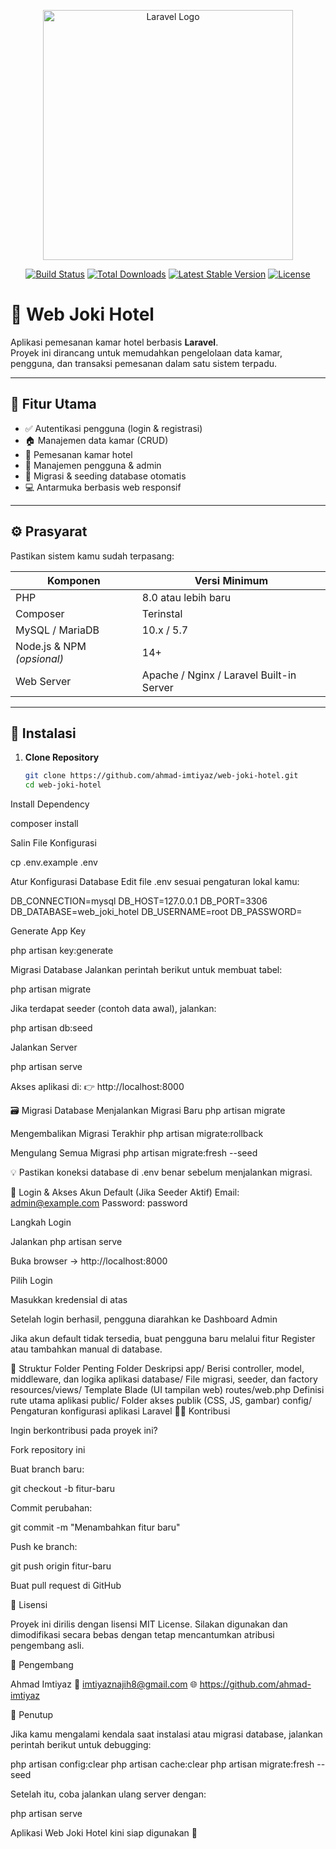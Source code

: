 <p align="center"><a href="https://laravel.com" target="_blank"><img src="https://raw.githubusercontent.com/laravel/art/master/logo-lockup/5%20SVG/2%20CMYK/1%20Full%20Color/laravel-logolockup-cmyk-red.svg" width="400" alt="Laravel Logo"></a></p>

<p align="center">
<a href="https://github.com/laravel/framework/actions"><img src="https://github.com/laravel/framework/workflows/tests/badge.svg" alt="Build Status"></a>
<a href="https://packagist.org/packages/laravel/framework"><img src="https://img.shields.io/packagist/dt/laravel/framework" alt="Total Downloads"></a>
<a href="https://packagist.org/packages/laravel/framework"><img src="https://img.shields.io/packagist/v/laravel/framework" alt="Latest Stable Version"></a>
<a href="https://packagist.org/packages/laravel/framework"><img src="https://img.shields.io/packagist/l/laravel/framework" alt="License"></a>
</p>

# 🏨 Web Joki Hotel

Aplikasi pemesanan kamar hotel berbasis **Laravel**.  
Proyek ini dirancang untuk memudahkan pengelolaan data kamar, pengguna, dan transaksi pemesanan dalam satu sistem terpadu.

---

## 🚀 Fitur Utama

- ✅ Autentikasi pengguna (login & registrasi)
- 🏠 Manajemen data kamar (CRUD)
- 📅 Pemesanan kamar hotel
- 👥 Manajemen pengguna & admin
- 💾 Migrasi & seeding database otomatis
- 💻 Antarmuka berbasis web responsif

---

## ⚙️ Prasyarat

Pastikan sistem kamu sudah terpasang:

| Komponen | Versi Minimum |
|-----------|----------------|
| PHP | 8.0 atau lebih baru |
| Composer | Terinstal |
| MySQL / MariaDB | 10.x / 5.7 |
| Node.js & NPM *(opsional)* | 14+ |
| Web Server | Apache / Nginx / Laravel Built-in Server |

---

## 🧩 Instalasi

1. **Clone Repository**
   ```bash
   git clone https://github.com/ahmad-imtiyaz/web-joki-hotel.git
   cd web-joki-hotel
Install Dependency

composer install


Salin File Konfigurasi

cp .env.example .env


Atur Konfigurasi Database
Edit file .env sesuai pengaturan lokal kamu:

DB_CONNECTION=mysql
DB_HOST=127.0.0.1
DB_PORT=3306
DB_DATABASE=web_joki_hotel
DB_USERNAME=root
DB_PASSWORD=


Generate App Key

php artisan key:generate


Migrasi Database
Jalankan perintah berikut untuk membuat tabel:

php artisan migrate


Jika terdapat seeder (contoh data awal), jalankan:

php artisan db:seed


Jalankan Server

php artisan serve


Akses aplikasi di:
👉 http://localhost:8000

🗃️ Migrasi Database
Menjalankan Migrasi Baru
php artisan migrate

Mengembalikan Migrasi Terakhir
php artisan migrate:rollback

Mengulang Semua Migrasi
php artisan migrate:fresh --seed


💡 Pastikan koneksi database di .env benar sebelum menjalankan migrasi.

🔐 Login & Akses
Akun Default (Jika Seeder Aktif)
Email: admin@example.com
Password: password

Langkah Login

Jalankan php artisan serve

Buka browser → http://localhost:8000

Pilih Login

Masukkan kredensial di atas

Setelah login berhasil, pengguna diarahkan ke Dashboard Admin

Jika akun default tidak tersedia, buat pengguna baru melalui fitur Register atau tambahkan manual di database.

📂 Struktur Folder Penting
Folder	Deskripsi
app/	Berisi controller, model, middleware, dan logika aplikasi
database/	File migrasi, seeder, dan factory
resources/views/	Template Blade (UI tampilan web)
routes/web.php	Definisi rute utama aplikasi
public/	Folder akses publik (CSS, JS, gambar)
config/	Pengaturan konfigurasi aplikasi Laravel
👨‍💻 Kontribusi

Ingin berkontribusi pada proyek ini?

Fork repository ini

Buat branch baru:

git checkout -b fitur-baru


Commit perubahan:

git commit -m "Menambahkan fitur baru"


Push ke branch:

git push origin fitur-baru


Buat pull request di GitHub

📜 Lisensi

Proyek ini dirilis dengan lisensi MIT License.
Silakan digunakan dan dimodifikasi secara bebas dengan tetap mencantumkan atribusi pengembang asli.

🧠 Pengembang

Ahmad Imtiyaz
📧 imtiyaznajih8@gmail.com
🌐 https://github.com/ahmad-imtiyaz

🏁 Penutup

Jika kamu mengalami kendala saat instalasi atau migrasi database, jalankan perintah berikut untuk debugging:

php artisan config:clear
php artisan cache:clear
php artisan migrate:fresh --seed


Setelah itu, coba jalankan ulang server dengan:

php artisan serve


Aplikasi Web Joki Hotel kini siap digunakan 🎉
